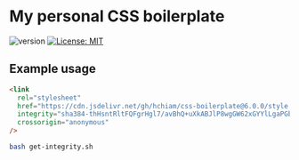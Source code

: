 # My personal CSS boilerplate

![version](https://img.shields.io/github/release/hchiam/css-boilerplate) [![License: MIT](https://img.shields.io/badge/License-MIT-yellow.svg)](https://github.com/hchiam/css-boilerplate/blob/master/LICENSE)

## Example usage

```html
<link
  rel="stylesheet"
  href="https://cdn.jsdelivr.net/gh/hchiam/css-boilerplate@6.0.0/style.css"
  integrity="sha384-thHsntRltFQFgrHgl7/avBhQ+uXkABJlP8wgGW62xGYYlLgaPGbEFQ0xdPcVDDI8"
  crossorigin="anonymous"
/>
```

```bash
bash get-integrity.sh
```
